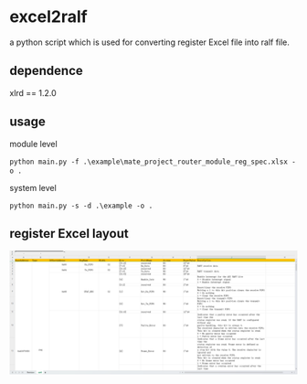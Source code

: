 # excel2ralf
a python script which is used for converting register Excel file into ralf file. 

## dependence
xlrd == 1.2.0

## usage
module level
```
python main.py -f .\example\mate_project_router_module_reg_spec.xlsx -o .
```

system level
```
python main.py -s -d .\example -o .
```

## register Excel layout
![](img/register_Excel_layout.png)
